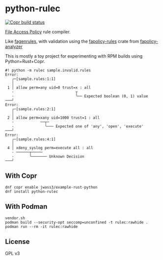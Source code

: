 python-rulec
===

[![Copr build status](https://copr.fedorainfracloud.org/coprs/jwass3/example-rust-python/package/python-rulec/status_image/last_build.png)](https://copr.fedorainfracloud.org/coprs/jwass3/example-rust-python/package/python-rulec/)

[File Access Policy](https://github.com/linux-application-whitelisting/fapolicyd) rule compiler.

Like [fagenrules](https://github.com/linux-application-whitelisting/fapolicyd/blob/main/init/fagenrules), with validation using the [fapolicy-rules](https://crates.io/crates/fapolicy-rules) crate from [fapolicy-analyzer](https://github.com/ctc-oss/fapolicy-analyzer)

This is mostly a toy project for experimenting with RPM builds using Python+Rust+Copr.

```text
#! python -m rulec sample.invalid.rules 
Error: 
   ╭─[sample.rules:1:1]
   │
 1 │ allow perm=any uid=0 trust=x : all
   ·                            ┬  
   ·                            ╰── Expected boolean (0, 1) value
───╯
Error: 
   ╭─[sample.rules:2:1]
   │
 2 │ allow perm=xany uid=1000 trust=1 : all
   ·            ──┬─  
   ·              ╰─── Expected one of 'any', 'open', 'execute'
───╯
Error: 
   ╭─[sample.rules:4:1]
   │
 4 │ xdeny_syslog perm=execute all : all
   · ──────┬─────  
   ·       ╰─────── Unknown Decision
───╯
```

## With Copr

```text
dnf copr enable jwass3/example-rust-python
dnf install python-rulec
```

## With Podman

```text
vendor.sh
podman build --security-opt seccomp=unconfined -t rulec:rawhide .
podman run --rm -it rulec:rawhide
```

## License

GPL v3
